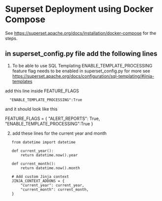 # Superset Deployment using Docker Compose
See https://superset.apache.org/docs/installation/docker-compose for the steps.

## in superset_config.py file add the following lines

1. To be able to use SQL Templating ENABLE_TEMPLATE_PROCESSING feature flag needs to be enabled in superset_config.py
 for more see https://superset.apache.org/docs/configuration/sql-templating/#jinja-templates

 add this line inside FEATURE_FLAGS
 ```
   "ENABLE_TEMPLATE_PROCESSING":True
 ```

 and it should look like this

  FEATURE_FLAGS = {
    "ALERT_REPORTS": True, 
    "ENABLE_TEMPLATE_PROCESSING":True
  }

 2. add these lines for the current year and month
  
 ```
    from datetime import datetime

    def current_year():
        return datetime.now().year

    def current_month():
        return datetime.now().month

    # Add custom Jinja context
    JINJA_CONTEXT_ADDONS = {
        "current_year": current_year,
        "current_month": current_month,
    }
    
 ```






